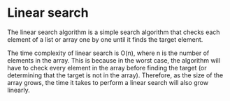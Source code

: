 # Linear search
The linear search algorithm is a simple search algorithm that checks each element of a list or array one by one until it finds the target element.

The time complexity of linear search is O(n), where n is the number of elements in the array. This is because in the worst case, the algorithm will have to check every element in the array before finding the target (or determining that the target is not in the array). Therefore, as the size of the array grows, the time it takes to perform a linear search will also grow linearly.

